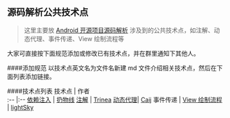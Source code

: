 源码解析公共技术点
----------------
> 这里主要放 [Android 开源项目源码解析](https://github.com/android-cn/android-open-project-analysis) 涉及到的公共技术点，如注解、动态代理、事件传递、View 绘制流程等

大家可直接按下面规范添加或修改已有技术点，并在群里通知下其他人。

####添加规范
以技术点英文名为文件名新建 md 文件介绍相关技术点，然后在下面列表添加链接。

####技术点列表
技术点 | 作者  
:-- |:--
[依赖注入](https://github.com/android-cn/android-open-project-analysis/blob/master/tech/dependency-injection.md) | [扔物线](https://github.com/rengwuxian)
[注解](https://github.com/android-cn/android-open-project-analysis/blob/master/tech/annotation.md) | [Trinea](https://github.com/Trinea)
[动态代理](https://github.com/android-cn/android-open-project-analysis/blob/master/tech/proxy.md)| [Caij](https://github.com/Caij)
事件传递 | 
[View 绘制流程](https://github.com/android-cn/android-open-project-analysis/blob/master/tech/viewdrawflow.md)  | [lightSky](https://github.com/lightSky)
